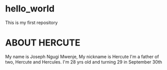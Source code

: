 # hello_world
This is my first repository 
# ABOUT HERCUTE
My name is Joseph Ngugi Mwenje,
My nickname is Hercute
I'm a father of two, Hercute and Hercules. 
I'm 28 yrs old and turning 29 in September 30th
